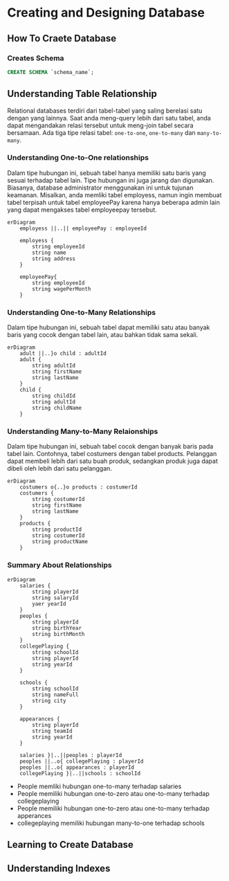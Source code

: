 # Creating and Designing Database

## How To Craete Database
### Creates Schema
``` sql
CREATE SCHEMA `schema_name`;
```



## Understanding Table Relationship
Relational databases terdiri dari tabel-tabel yang saling berelasi satu dengan yang lainnya. Saat anda meng-query lebih dari satu tabel, anda dapat mengandakan relasi tersebut untuk meng-join tabel secara bersamaan. Ada tiga tipe relasi tabel: `one-to-one`, `one-to-many` dan `many-to-many`.

### Understanding One-to-One relationships
Dalam tipe hubungan ini, sebuah tabel hanya memiliki satu baris yang sesuai terhadap tabel lain. Tipe hubungan ini juga jarang dan digunakan. Biasanya, database administrator menggunakan ini untuk tujunan keamanan. Misalkan, anda memliki tabel employess, namun ingin membuat tabel terpisah untuk tabel employeePay karena hanya beberapa admin lain yang dapat mengakses tabel employeepay tersebut.

``` mermaid
erDiagram
    employess ||..|| employeePay : employeeId
    
    employess {
        string employeeId
        string name
        string address
    }

    employeePay{
        string employeeId
        string wagePerMonth
    }

```

### Understanding One-to-Many Relationships
Dalam tipe hubungan ini, sebuah tabel dapat memiliki satu atau banyak baris yang cocok dengan tabel lain, atau bahkan tidak sama sekali.
``` mermaid
erDiagram
    adult ||..}o child : adultId
    adult {
        string adultId
        string firstName
        string lastName
    }
    child {
        string childId
        string adultId
        string childName
    }
```

### Understanding Many-to-Many Relaionships
Dalam tipe hubungan ini, sebuah tabel cocok dengan banyak baris pada tabel lain. Contohnya, tabel costumers dengan tabel products. Pelanggan dapat membeli lebih dari satu buah produk, sedangkan produk juga dapat dibeli oleh lebih dari satu pelanggan.
``` mermaid
erDiagram
    costumers o{..}o products : costumerId
    costumers {
        string costumerId
        string firstName
        string lastName
    }
    products {
        string productId
        string costumerId
        string productName
    }
```

### Summary About Relationships
``` mermaid
erDiagram
    salaries {
        string playerId
        string salaryId
        yaer yearId
    }
    peoples {
        string playerId
        string birthYear
        string birthMonth
    }
    collegePlaying {
        string schoolId
        string playerId
        string yearId
    }

    schools {
        string schoolId
        string nameFull
        string city
    }

    appearances {
        string playerId
        string teamId
        string yearId
    }

    salaries }|..||peoples : playerId
    peoples ||..o{ collegePlaying : playerId
    peoples ||..o{ appearances : playerId
    collegePlaying }|..||schools : schoolId 
```

* People memliki hubungan one-to-many terhadap salaries
* People memiliki hubungan one-to-zero atau one-to-many terhadap collegeplaying
* People memiliki hubungan one-to-zero atau one-to-many terhadap apperances
* collegeplaying memiliki hubungan many-to-one terhadap schools

## Learning to Create Database
## Understanding Indexes